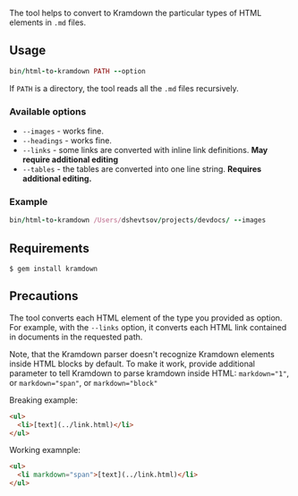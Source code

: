 The tool helps to convert to Kramdown the particular types of HTML elements in `.md` files.

## Usage

```ruby
bin/html-to-kramdown PATH --option
```

If `PATH` is a directory, the tool reads all the `.md` files recursively.

### Available options

- `--images` - works fine.
- `--headings` - works fine.
- `--links` - some links are converted with inline link definitions. __May require additional editing__
- `--tables` - the tables are converted into one line string. __Requires additional editing.__

### Example

```ruby
bin/html-to-kramdown /Users/dshevtsov/projects/devdocs/ --images
```

## Requirements

```
$ gem install kramdown
```

## Precautions

The tool converts each HTML element of the type you provided as option.
For example, with the `--links` option, it converts each HTML link contained in documents in the requested path.

Note, that the Kramdown parser doesn't recognize Kramdown elements inside HTML blocks by default.
To make it work, provide additional parameter to tell Kramdown to parse kramdown inside HTML: `markdown="1"`, or `markdown="span"`, or `markdown="block"`

Breaking example:
```html
<ul>
  <li>[text](../link.html)</li>
</ul>
```

Working examnple:
```html
<ul>
  <li markdown="span">[text](../link.html)</li>
</ul>
```
